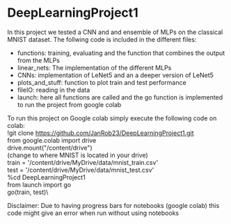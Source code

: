 # DeepLearningProject1
In this project we tested a CNN and and ensemble of MLPs on the classical MNIST dataset.
The follwing code is included in the different files:
  - functions: training, evaluating and the function that combines the output from the MLPs
  - linear_nets: The implementation of the different MLPs
  - CNNs: implementation of LeNet5 and an a deeper version of LeNet5
  - plots_and_stuff: function to plot train and test performance
  - fileIO: reading in the data
  - launch: here all functions are called and the go function is implemented to run the project from google colab

To run this project on Google colab simply execute the following code on colab: \
!git clone https://github.com/JanRob23/DeepLearningProject1.git \
from google.colab import drive\
drive.mount("/content/drive")\
(change to where MNIST is located in your drive)\
train = '/content/drive/MyDrive/data/mnist_train.csv' \
test = '/content/drive/MyDrive/data/mnist_test.csv'\
%cd DeepLearningProject1\
from launch import go\
go(train, test)\

Disclaimer: Due to having progress bars for notebooks (google colab) this code might give an error when run without using notebooks
  
